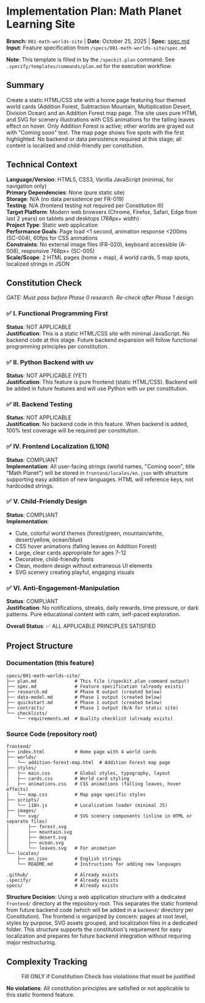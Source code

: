 # Implementation Plan: Math Planet Learning Site

**Branch**: `001-math-worlds-site` | **Date**: October 25, 2025 | **Spec**: [spec.md](./spec.md)
**Input**: Feature specification from `/specs/001-math-worlds-site/spec.md`

**Note**: This template is filled in by the `/speckit.plan` command. See `.specify/templates/commands/plan.md` for the execution workflow.

## Summary

Create a static HTML/CSS site with a home page featuring four themed world cards (Addition Forest, Subtraction Mountain, Multiplication Desert, Division Ocean) and an Addition Forest map page. The site uses pure HTML and SVG for scenery illustrations with CSS animations for the falling leaves effect on hover. Only Addition Forest is active; other worlds are grayed out with "Coming soon" text. The map page shows five spots with the first highlighted. No backend or data persistence required at this stage; all content is localized and child-friendly per constitution.

## Technical Context

**Language/Version**: HTML5, CSS3, Vanilla JavaScript (minimal, for navigation only)  
**Primary Dependencies**: None (pure static site)  
**Storage**: N/A (no data persistence per FR-019)  
**Testing**: N/A (frontend testing not required per Constitution III)  
**Target Platform**: Modern web browsers (Chrome, Firefox, Safari, Edge from last 2 years) on tablets and desktops (768px+ width)  
**Project Type**: Static web application  
**Performance Goals**: Page load <1 second, animation response <200ms (SC-004), 60fps for CSS animations  
**Constraints**: No external image files (FR-020), keyboard accessible (A-008), responsive 768px+ (SC-005)  
**Scale/Scope**: 2 HTML pages (home + map), 4 world cards, 5 map spots, localized strings in JSON

## Constitution Check

*GATE: Must pass before Phase 0 research. Re-check after Phase 1 design.*

### ✅ I. Functional Programming First
**Status**: NOT APPLICABLE  
**Justification**: This is a static HTML/CSS site with minimal JavaScript. No backend code at this stage. Future backend expansion will follow functional programming principles per constitution.

### ✅ II. Python Backend with uv
**Status**: NOT APPLICABLE (YET)  
**Justification**: This feature is pure frontend (static HTML/CSS). Backend will be added in future features and will use Python with uv per constitution.

### ✅ III. Backend Testing
**Status**: NOT APPLICABLE  
**Justification**: No backend code in this feature. When backend is added, 100% test coverage will be required per constitution.

### ✅ IV. Frontend Localization (L10N)
**Status**: COMPLIANT  
**Implementation**: All user-facing strings (world names, "Coming soon", title "Math Planet") will be stored in `frontend/locales/en.json` with structure supporting easy addition of new languages. HTML will reference keys, not hardcoded strings.

### ✅ V. Child-Friendly Design
**Status**: COMPLIANT  
**Implementation**: 
- Cute, colorful world themes (forest/green, mountain/white, desert/yellow, ocean/blue)
- CSS hover animations (falling leaves on Addition Forest)
- Large, clear cards appropriate for ages 7-12
- Decorative, child-friendly fonts
- Clean, modern design without extraneous UI elements
- SVG scenery creating playful, engaging visuals

### ✅ VI. Anti-Engagement-Manipulation
**Status**: COMPLIANT  
**Justification**: No notifications, streaks, daily rewards, time pressure, or dark patterns. Pure educational content with calm, self-paced exploration.

**Overall Status**: ✅ ALL APPLICABLE PRINCIPLES SATISFIED

## Project Structure

### Documentation (this feature)

```text
specs/001-math-worlds-site/
├── plan.md              # This file (/speckit.plan command output)
├── spec.md              # Feature specification (already exists)
├── research.md          # Phase 0 output (created below)
├── data-model.md        # Phase 1 output (created below)
├── quickstart.md        # Phase 1 output (created below)
├── contracts/           # Phase 1 output (N/A for static site)
└── checklists/
    └── requirements.md  # Quality checklist (already exists)
```

### Source Code (repository root)

```text
frontend/
├── index.html           # Home page with 4 world cards
├── worlds/
│   └── addition-forest-map.html  # Addition Forest map page
├── styles/
│   ├── main.css         # Global styles, typography, layout
│   ├── cards.css        # World card styling
│   ├── animations.css   # CSS animations (falling leaves, hover effects)
│   └── map.css          # Map page specific styles
├── scripts/
│   └── i18n.js          # Localization loader (minimal JS)
├── images/
│   └── svg/             # SVG scenery components (inline in HTML or separate files)
│       ├── forest.svg
│       ├── mountain.svg
│       ├── desert.svg
│       ├── ocean.svg
│       └── leaves.svg   # For animation
└── locales/
    ├── en.json          # English strings
    └── README.md        # Instructions for adding new languages

.github/                 # Already exists
.specify/                # Already exists
specs/                   # Already exists
```

**Structure Decision**: Using a web application structure with a dedicated `frontend/` directory at the repository root. This separates the static frontend from future backend code (which will be added in a `backend/` directory per Constitution). The frontend is organized by concern: pages at root level, styles by purpose, SVG assets grouped, and localization files in a dedicated folder. This structure supports the constitution's requirement for easy localization and prepares for future backend integration without requiring major restructuring.

## Complexity Tracking

> **Fill ONLY if Constitution Check has violations that must be justified**

**No violations**: All constitution principles are satisfied or not applicable to this static frontend feature.
